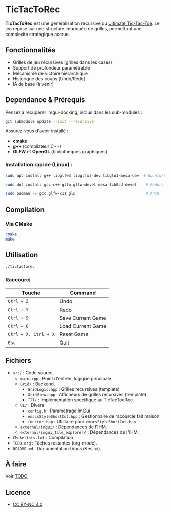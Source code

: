 # TicTacToRec

**TicTacToRec** est une généralisation récursive du [Ultimate Tic-Tac-Toe](https://en.wikipedia.org/wiki/Ultimate_tic-tac-toe). Le jeu repose sur une structure imbriquée de grilles, permettant une complexité stratégique accrue.

## Fonctionnalités

- Grilles de jeu récursives (grilles dans les cases)
- Support de profondeur paramétrable
- Mécanisme de victoire hiérarchique
- Historique des coups [Undo/Redo]
- IA de base (à venir)

## Dependance & Prérequis

Pensez à récupérer imgui-docking, inclus dans les sub-modules :

```bash
git submodule update --init --recursive
```

Assurez-vous d'avoir installé :

- **cmake**
- **g++** (compilateur C++)
- **GLFW** et **OpenGL** (bibliothèques graphiques)

### Installation rapide (Linux) :

```bash
sudo apt install g++ libglfw3 libglfw3-dev libglu1-mesa-dev  # Ubuntu/Debian
```

```bash
sudo dnf install gcc-c++ glfw glfw-devel mesa-libGLU-devel    # Fedora
```

```bash
sudo pacman -S gcc glfw-x11 glu                               # Arch
```

## Compilation

### Via CMake

```bash
cmake .
make
```

## Utilisation

```bash
./tictactorec
```

### Raccourci

| Touche                  | Command           |
| ----------------------- | ------------------|
| `Ctrl + Z`              | Undo              |
| `Ctrl + Y`              | Redo              |
| `Ctrl + S`              | Save Current Game |
| `Ctrl + O`              | Load Current Game |
| `Ctrl + X, Ctrl + X`    | Reset Game        |
| `Esc`                   | Quit              |

## Fichiers

- `src/` : Code source.
  - `main.cpp` : Point d'entrée, logique principale.
  - `Grid/` : Backend.
    - `GridLogic.hpp` : Grilles recursives (template)
    - `GridView.hpp` : Afficheurs de grilles recursives (template)
    - `TTT/` : Implementation specifique au TicTacToeRec
  - `UI/` : Divers
    - `config.h` : Parametrage ImGui
    - `emacsStyleShortCut.hpp` : Gestionnaire de racourcie fait maison
    - `functor.hpp` : Utilitaire pour `emacsStyleShortCut.hpp`
  - `external/imgui/` : Dépendances de l'IHM.
  - `external/imgui_file_explorer/` : Dépendances de l'IHM.
- `CMakelists.txt` : Compilation
- `TODO.org` : Tâches restantes (org-mode).
- `README.md` : Documentation (Vous êtes ici).

## À faire

Voir [TODO](TODO.org)

## Licence

- [CC BY-NC 4.0](LICENCE.md)
